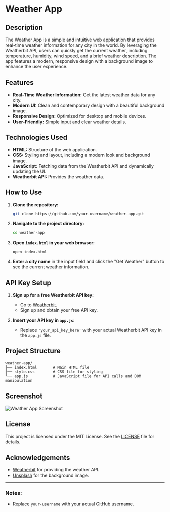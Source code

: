 # Weather App

## Description

The Weather App is a simple and intuitive web application that provides real-time weather information for any city in the world. By leveraging the Weatherbit API, users can quickly get the current weather, including temperature, humidity, wind speed, and a brief weather description. The app features a modern, responsive design with a background image to enhance the user experience.

## Features

- **Real-Time Weather Information:** Get the latest weather data for any city.
- **Modern UI:** Clean and contemporary design with a beautiful background image.
- **Responsive Design:** Optimized for desktop and mobile devices.
- **User-Friendly:** Simple input and clear weather details.

## Technologies Used

- **HTML:** Structure of the web application.
- **CSS:** Styling and layout, including a modern look and background image.
- **JavaScript:** Fetching data from the Weatherbit API and dynamically updating the UI.
- **Weatherbit API:** Provides the weather data.

## How to Use

1. **Clone the repository:**
   ```bash
   git clone https://github.com/your-username/weather-app.git
   ```

2. **Navigate to the project directory:**
   ```bash
   cd weather-app
   ```

3. **Open `index.html` in your web browser:**
   ```bash
   open index.html
   ```

4. **Enter a city name** in the input field and click the "Get Weather" button to see the current weather information.

## API Key Setup

1. **Sign up for a free Weatherbit API key:**
   - Go to [Weatherbit](https://www.weatherbit.io/).
   - Sign up and obtain your free API key.

2. **Insert your API key in `app.js`:**
   - Replace `'your_api_key_here'` with your actual Weatherbit API key in the `app.js` file.

## Project Structure

```
weather-app/
├── index.html       # Main HTML file
├── style.css        # CSS file for styling
└── app.js           # JavaScript file for API calls and DOM manipulation
```

## Screenshot

![Weather App Screenshot](your_screenshot_image_url)

## License

This project is licensed under the MIT License. See the [LICENSE](LICENSE) file for details.

## Acknowledgements

- [Weatherbit](https://www.weatherbit.io/) for providing the weather API.
- [Unsplash](https://unsplash.com/) for the background image.

---

### Notes:
- Replace `your-username` with your actual GitHub username.

